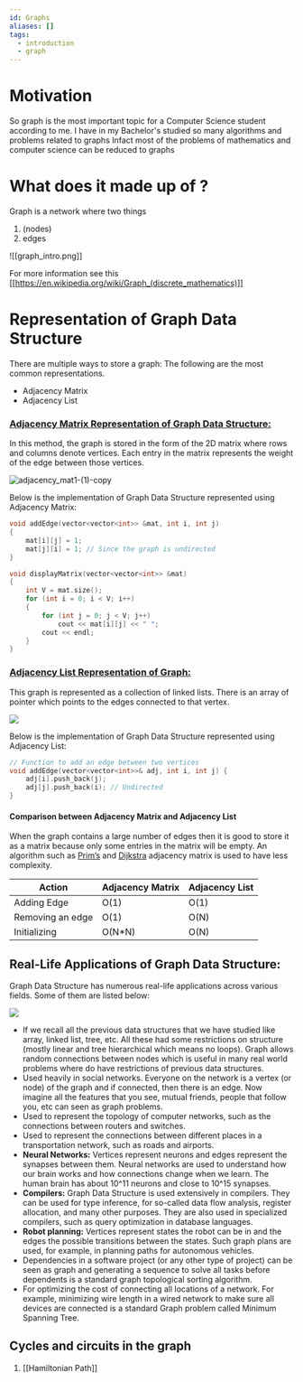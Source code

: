 ```yaml
---
id: Graphs
aliases: []
tags:
  - introduction
  - graph
---
```


# Motivation
So graph is the most important topic for a Computer Science student according to me.
I have in my Bachelor's studied so many algorithms and problems related to graphs
Infact most of the problems of mathematics and computer science can be reduced to
graphs

# What does it made up of ?
Graph is a network where two things
1. (nodes)
2. edges

![[graph_intro.png]]

For more information see this [[https://en.wikipedia.org/wiki/Graph_(discrete_mathematics)]]

# Representation of Graph Data Structure

There are multiple ways to store a graph: The following are the most common representations.

- Adjacency Matrix
- Adjacency List

### [Adjacency Matrix Representation of Graph Data Structure:](https://www.geeksforgeeks.org/adjacency-matrix)

In this method, the graph is stored in the form of the 2D matrix where rows and columns denote vertices. Each entry in the matrix represents the weight of the edge between those vertices. 

![adjacency_mat1-(1)-copy](https://media.geeksforgeeks.org/wp-content/uploads/20240502183320/adjacency_mat1-(1)-copy.webp)

Below is the implementation of Graph Data Structure represented using Adjacency Matrix:

```c++
void addEdge(vector<vector<int>> &mat, int i, int j)
{
    mat[i][j] = 1;
    mat[j][i] = 1; // Since the graph is undirected
}

void displayMatrix(vector<vector<int>> &mat)
{
    int V = mat.size();
    for (int i = 0; i < V; i++)
    {
        for (int j = 0; j < V; j++)
            cout << mat[i][j] << " ";
        cout << endl;
    }
}

```

### [Adjacency List Representation of Graph:](https://www.geeksforgeeks.org/adjacency-list-meaning-definition-in-dsa)

This graph is represented as a collection of linked lists. There is an array of pointer which points to the edges connected to that vertex. 

![](https://media.geeksforgeeks.org/wp-content/uploads/20200630125356/adjacency_list.jpg)

Below is the implementation of Graph Data Structure represented using Adjacency List:
```c++
// Function to add an edge between two vertices
void addEdge(vector<vector<int>>& adj, int i, int j) {
    adj[i].push_back(j);
    adj[j].push_back(i); // Undirected
}
```

#### Comparison between Adjacency Matrix and Adjacency List

When the graph contains a large number of edges then it is good to store it as a matrix because only some entries in the matrix will be empty. An algorithm such as [Prim’s](https://www.geeksforgeeks.org/prims-minimum-spanning-tree-mst-greedy-algo-5) and [Dijkstra](https://www.geeksforgeeks.org/dijkstras-shortest-path-algorithm-greedy-algo-7) adjacency matrix is used to have less complexity.


| Action           | Adjacency Matrix | Adjacency List |
| ---------------- | ---------------- | -------------- |
| Adding Edge      | O(1)             | O(1)           |
| Removing an edge | O(1)             | O(N)           |
| Initializing     | O(N*N)           | O(N)           |

## Real-Life Applications of Graph Data Structure:

Graph Data Structure has numerous real-life applications across various fields. Some of them are listed below:

![](https://media.geeksforgeeks.org/wp-content/uploads/20200630130949/applications_graph.jpg)

- If we recall all the previous data structures that we have studied like array, linked list, tree, etc. All these had some restrictions on structure (mostly linear and tree hierarchical which means no loops). Graph allows random connections between nodes which is useful in many real world problems where do have restrictions of previous data structures.
- Used heavily in social networks. Everyone on the network is a vertex (or node) of the graph and if connected, then there is an edge. Now imagine all the features that you see, mutual friends, people that follow you, etc can seen as graph problems.
- Used to represent the topology of computer networks, such as the connections between routers and switches.
- Used to represent the connections between different places in a transportation network, such as roads and airports.
- ****Neural Networks:**** Vertices represent neurons and edges represent the synapses between them. Neural networks are used to understand how our brain works and how connections change when we learn. The human brain has about 10^11 neurons and close to 10^15 synapses.
- ****Compilers:**** Graph Data Structure is used extensively in compilers. They can be used for type inference, for so-called data flow analysis, register allocation, and many other purposes. They are also used in specialized compilers, such as query optimization in database languages.
- ****Robot planning:**** Vertices represent states the robot can be in and the edges the possible transitions between the states. Such graph plans are used, for example, in planning paths for autonomous vehicles.
- Dependencies in a software project (or any other type of project) can be seen as graph and generating a sequence to solve all tasks before dependents is a standard graph topological sorting algorithm.
- For optimizing the cost of connecting all locations of a network. For example, minimizing wire length in a wired network to make sure all devices are connected is a standard Graph problem called Minimum Spanning Tree.

## Cycles and circuits in the graph
1. [[Hamiltonian Path]]
